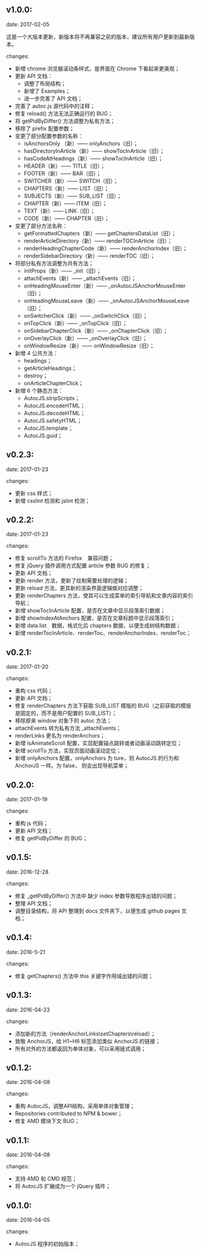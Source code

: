 ## v1.0.0:

date: 2017-02-05

这是一个大版本更新，新版本将不再兼容之前的版本，建议所有用户更新到最新版本。

changes:

* 新增 chrome 浏览器滚动条样式，是界面在 Chrome 下看起来更美观；
* 更新 API 文档：
  * 调整了布局结构；
  * 新增了 Examples；
  * 进一步完善了 API 文档； 
* 完善了 autoc.js 源代码中的注释； 
* 修复 reload() 方法无法正确运行的 BUG；
* 将 getPidByDiffer() 方法调整为私有方法；
* 移除了 prefix 配置参数；
* 变更了部分配置参数的名称：
  * isAnchorsOnly （新）—— onlyAnchors（旧）；
  * hasDirectoryInArticle（新）—— showTocInArticle（旧）；
  * hasCodeAtHeadings（新）—— showTocInArticle（旧）；
  * HEADER（新）—— TITLE（旧）；
  * FOOTER（新）—— BAR（旧）；
  * SWITCHER（新）—— SWITCH（旧）；
  * CHAPTERS（新）—— LIST（旧）；
  * SUBJECTS（新）—— SUB_LIST（旧）；
  * CHAPTER（新）—— ITEM（旧）；
  * TEXT（新）—— LINK（旧）；
  * CODE（新）—— CHAPTER（旧）；
* 变更了部分方法名称：
  * getFormattedChapters（新）—— getChaptersDataList（旧）；
  * renderArticleDirectory（新）—— renderTOCInArticle（旧）；
  * renderHeadingChapterCode（新）—— renderAnchorIndex（旧）；
  * renderSidebarDirectory（新）—— renderTOC（旧）；
* 将部分私有方法调整为共有方法；
  * initProps（新）—— _init（旧）；
  * attachEvents（新）—— _attachEvents（旧）；
  * onHeadingMouseEnter（新）—— _onAutocJSAnchorMouseEnter（旧）；
  * onHeadingMouseLeave（新）—— _onAutocJSAnchorMouseLeave（旧）；
  * onSwitcherClick（新）—— _onSwitchClick（旧）；
  * onTopClick（新）—— _onTopClick（旧）；
  * onSidebarChapterClick（新）—— _onChapterClick（旧）；
  * onOverlayClick（新）—— _onOverlayClick（旧）；
  * onWindowResize（新）—— onWindowResize（旧）；
* 新增 4 公共方法：
  * headings；
  * getArticleHeadings；
  * destroy；
  * onArticleChapterClick；
* 新增 6 个静态方法：  
  * AutocJS.stripScripts；
  * AutocJS.encodeHTML；
  * AutocJS.decodeHTML；
  * AutocJS.safetyHTML；
  * AutocJS.template；
  * AutocJS.guid；


## v0.2.3:

date: 2017-01-23

changes:

* 更新 css 样式；
* 新增 csslint 检测和 jslint 检测；


## v0.2.2:

date: 2017-01-23

changes:

* 修复 scrollTo 方法的 Firefox　兼容问题；
* 修复 jQuery 插件调用方式配置 article 参数 BUG 的修复；
* 更新 API 文档；
* 更新 render 方法，更新了绘制需要处理的逻辑；
* 更新 reload 方法，更具新的渲染界面逻辑做对应调整；
* 更新 renderChapters 方法，使其可以生成菜单的索引导航和文章内容的索引导航；
* 新增 showTocInArticle 配置，是否在文章中显示段落索引数据；
* 新增 showIndexAtAnchors 配置，是否在文章标题中显示段落索引；
* 新增 data.list　数据，格式化后 chapters 数据，以便生成树结构数据；
* 新增 renderTocInArticle、renderToc、renderAnchorIndex、renderToc；


## v0.2.1:

date: 2017-01-20

changes:

* 重构 css 代码；
* 更新 API 文档；
* 修复 renderChapters 方法下获取 SUB_LIST 模版的 BUG（之前获取的模版是固定的，而不是用户配置的 SUB_LIST）；
* 移除原来 window 对象下的 autoc 方法；
* attachEvents 转为私有方法 _attachEvents；
* renderLinks 更名为 renderAnchors；
* 新增 isAnimateScroll 配置，实现配置锚点跳转或者动画滚动跳转定位；
* 新增 scrollTo 方法，实现页面动画滚动定位；
* 新增 onlyAnchors 配置，onlyAnchors 为 ture，则 AutocJS 的行为和 AnchorJS 一样。为 false， 则会出现导航菜单；


## v0.2.0:

date: 2017-01-19

changes:

* 重构 js 代码；
* 更新 API 文档；
* 修复 getPidByDiffer 的 BUG；


## v0.1.5:

date: 2016-12-28

changes:

* 修复 _getPidByDiffer() 方法中 缺少 index 参数导致程序出错的问题；
* 整理 API 文档；
* 调整目录结构，将 API 整理到 docs 文件夹下，以便生成 github pages 文档；


## v0.1.4:

date: 2016-5-21

changes:

* 修复 getChapters() 方法中 this 关键字作用域出错的问题；


## v0.1.3:

date: 2016-04-23

changes:

* 添加新的方法（renderAnchorLinks\setChapters\reload）；
* 致敬 AnchorJS，给 H1~H6 标签添加类似 AnchorJS 的链接；
* 所有对外的方法都返回为单体对象，可以采用链式调用；


## v0.1.2:

date: 2016-04-08

changes:

* 重构 AutocJS，调整API结构，采用单体对象管理；
* Repositories contributed to NPM & bower；
* 修复 AMD 模块下文 BUG；


## v0.1.1:

date: 2016-04-08

changes:

* 支持 AMD 和 CMD 规范；
* 将 AutocJS 扩展成为一个 jQuery 插件；


## v0.1.0:

date: 2016-04-05

changes:

* AutocJS 程序的初始版本；